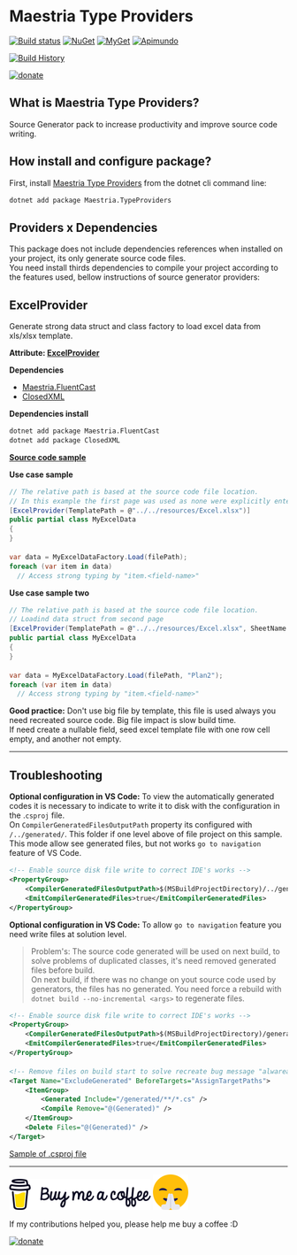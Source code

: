 # Maestria Type Providers

[![Build status](https://ci.appveyor.com/api/projects/status/mvosd40vqsgrvkr0/branch/master?svg=true)](https://ci.appveyor.com/project/fabionaspolini/typeproviders/branch/master)
[![NuGet](https://buildstats.info/nuget/Maestria.TypeProviders)](https://www.nuget.org/packages/Maestria.TypeProviders)
[![MyGet](https://img.shields.io/myget/maestrianet/v/Maestria.TypeProviders?label=MyGet)](https://www.myget.org/feed/maestrianet/package/nuget/Maestria.TypeProviders)
[![Apimundo](https://img.shields.io/badge/Maestria.TypeProviders%20API-Apimundo-728199.svg)](https://apimundo.com/organizations/nuget-org/nuget-feeds/public/packages/Maestria.TypeProviders/versions/latest?tab=types)


[![Build History](https://buildstats.info/appveyor/chart/fabionaspolini/typeproviders?branch=master)](https://ci.appveyor.com/project/fabionaspolini/typeproviders/history?branch=master)

[![donate](https://www.paypalobjects.com/en_US/i/btn/btn_donate_LG.gif)](https://www.paypal.com/donate?hosted_button_id=8RSES6GAYH9BL)

## What is Maestria Type Providers?

Source Generator pack to increase productivity and improve source code writing.

## How install and configure package?

First, install [Maestria Type Providers](https://www.nuget.org/packages/Maestria.TypeProviders/) from the dotnet cli command line:

```bash
dotnet add package Maestria.TypeProviders
```

## Providers x Dependencies

This package does not include dependencies references when installed on your project, its only generate source code files.  
You need install thirds dependencies to compile your project according to the features used, bellow instructions of source generator providers:

## ExcelProvider

Generate strong data struct and class factory to load excel data from xls/xlsx template.  


**Attribute: [ExcelProvider](src/Excel/ExcelProviderAttribute.cs)**

**Dependencies**
- [Maestria.FluentCast](https://github.com/MaestriaNet/FluentCast)
- [ClosedXML](https://github.com/ClosedXML/ClosedXML)

**Dependencies install**

```bash
dotnet add package Maestria.FluentCast
dotnet add package ClosedXML
```
**[Source code sample](samples/ExcelSample/Program.cs#L12)**

**Use case sample**

```csharp
// The relative path is based at the source code file location.
// In this example the first page was used as none were explicitly entered.
[ExcelProvider(TemplatePath = @"../../resources/Excel.xlsx")]
public partial class MyExcelData
{
}

var data = MyExcelDataFactory.Load(filePath);
foreach (var item in data)
  // Access strong typing by "item.<field-name>"
```

**Use case sample two**

```csharp
// The relative path is based at the source code file location.
// Loadind data struct from second page
[ExcelProvider(TemplatePath = @"../../resources/Excel.xlsx", SheetName = "Plan2")]
public partial class MyExcelData
{
}

var data = MyExcelDataFactory.Load(filePath, "Plan2");
foreach (var item in data)
  // Access strong typing by "item.<field-name>"
```

**Good practice:** Don't use big file by template, this file is used always you need recreated source code. Big file impact is slow build time.  
If need create a nullable field, seed excel template file with one row cell empty, and another not empty.

----

## Troubleshooting

**Optional configuration in VS Code:** To view the automatically generated codes it is necessary to indicate to write it to disk with the configuration in the .`csproj` file.  
On `CompilerGeneratedFilesOutputPath` property its configured with `/../generated/`. This folder if one level above of file project on this sample.  
This mode allow see generated files, but not works `go to navigation` feature of VS Code.

```xml
<!-- Enable source disk file write to correct IDE's works -->
<PropertyGroup>
    <CompilerGeneratedFilesOutputPath>$(MSBuildProjectDirectory)/../generated</CompilerGeneratedFilesOutputPath>
    <EmitCompilerGeneratedFiles>true</EmitCompilerGeneratedFiles>
</PropertyGroup>
```

**Optional configuration in VS Code:** To allow `go to navigation` feature you need write files at solution level.  
> Problem's: The source code generated will be used on next build, to solve problems of duplicated classes,
it's need removed generated files before build.  
On next build, if there was no change on yout source code used by generators, the files has no generated. You need force a rebuild with `dotnet build --no-incremental <args>` to regenerate files.

```xml
<!-- Enable source disk file write to correct IDE's works -->
<PropertyGroup>
    <CompilerGeneratedFilesOutputPath>$(MSBuildProjectDirectory)/generated</CompilerGeneratedFilesOutputPath>
    <EmitCompilerGeneratedFiles>true</EmitCompilerGeneratedFiles>
</PropertyGroup>

<!-- Remove files on build start to solve recreate bug message "alwaready exists" -->
<Target Name="ExcludeGenerated" BeforeTargets="AssignTargetPaths">
    <ItemGroup>
        <Generated Include="/generated/**/*.cs" />
        <Compile Remove="@(Generated)" />
    </ItemGroup>
    <Delete Files="@(Generated)" />
</Target>
```

[Sample of .csproj file](samples/ExcelSample/ExcelSample.csproj#L6)

----

[![buy-me-a-coffee](resources/buy-me-a-coffee.png)](https://www.paypal.com/donate?hosted_button_id=8RSES6GAYH9BL)
[![smile.png](resources/smile.png)](https://www.paypal.com/donate?hosted_button_id=8RSES6GAYH9BL)

If my contributions helped you, please help me buy a coffee :D

[![donate](https://www.paypalobjects.com/en_US/i/btn/btn_donate_LG.gif)](https://www.paypal.com/donate?hosted_button_id=8RSES6GAYH9BL)
